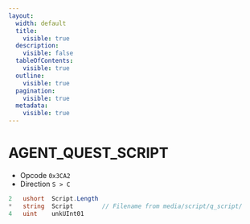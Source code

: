 ```yaml
---
layout:
  width: default
  title:
    visible: true
  description:
    visible: false
  tableOfContents:
    visible: true
  outline:
    visible: true
  pagination:
    visible: true
  metadata:
    visible: true
---
```


# AGENT\_QUEST\_SCRIPT

* Opcode `0x3CA2`&#x20;
* Direction `S > C`

```csharp
2   ushort  Script.Length
*   string  Script        // Filename from media/script/q_script/
4   uint    unkUInt01
```

